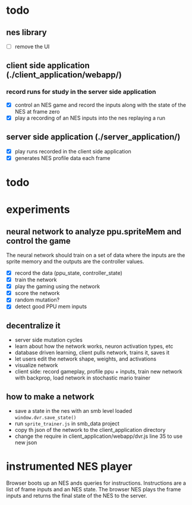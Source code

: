 # todo

## nes library
* [ ] remove the UI

## client side application (./client_application/webapp/)
### record runs for study in the server side application
* [x] control an NES game and record the inputs along with the state of the NES at frame zero
* [x] play a recording of an NES inputs into the nes replaying a run

## server side application (./server_application/)
* [x] play runs recorded in the client side application
* [x] generates NES profile data each frame

# todo


# experiments

## neural network to analyze ppu.spriteMem and control the game

The neural network should train on a set of data where the inputs are the
sprite memory and the outputs are the controller values.

* [x] record the data (ppu_state, controller_state)
* [x] train the network
* [x] play the gaming using the network
* [x] score the network
* [x] random mutation?
* [x] detect good PPU mem inputs

## decentralize it
* server side mutation cycles
* learn about how the network works, neuron activation types, etc
* database driven learning, client pulls network, trains it, saves it
* let users edit the network shape, weights, and activations
* visualize network
* client side: record gameplay, profile ppu + inputs, train new network with backprop, load network in stochastic mario trainer


## how to make a network
* save a state in the nes with an smb level loaded `window.dvr.save_state()`
* run `sprite_trainer.js` in smb_data project
* copy th json of the network to the client_application directory
* change the require in client_application/webapp/dvr.js line 35 to use new json

# instrumented NES player

Browser boots up an NES ands queries for instructions.  Instructions are a list
of frame inputs and an NES state.  The browser NES plays the frame inputs and
returns the final state of the NES to the server.
